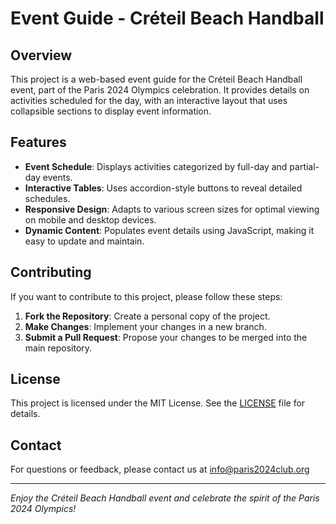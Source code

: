 # Event Guide - Créteil Beach Handball

## Overview

This project is a web-based event guide for the Créteil Beach Handball event, part of the Paris 2024 Olympics celebration. It provides details on activities scheduled for the day, with an interactive layout that uses collapsible sections to display event information.

## Features

- **Event Schedule**: Displays activities categorized by full-day and partial-day events.
- **Interactive Tables**: Uses accordion-style buttons to reveal detailed schedules.
- **Responsive Design**: Adapts to various screen sizes for optimal viewing on mobile and desktop devices.
- **Dynamic Content**: Populates event details using JavaScript, making it easy to update and maintain.

## Contributing

If you want to contribute to this project, please follow these steps:

1. **Fork the Repository**: Create a personal copy of the project.
2. **Make Changes**: Implement your changes in a new branch.
3. **Submit a Pull Request**: Propose your changes to be merged into the main repository.

## License

This project is licensed under the MIT License. See the [LICENSE](LICENSE) file for details.

## Contact

For questions or feedback, please contact us at [info@paris2024club.org](mailto:prs.online.00@gmail.com)

---

<i>Enjoy the Créteil Beach Handball event and celebrate the spirit of the Paris 2024 Olympics!</i>
